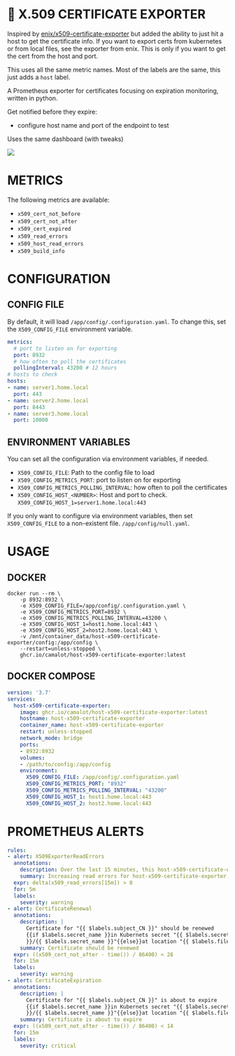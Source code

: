 # 🔏 X.509 CERTIFICATE EXPORTER

Inspired by [enix/x509-certificate-exporter](https://github.com/enix/x509-certificate-exporter) but added the ability to just hit a host to get the certificate info. If you want to export certs from kubernetes or from local files, see the exporter from enix. This is only if you want to get the cert from the host and port. 

This uses all the same metric names. Most of the labels are the same, this just adds a `host` label.

A Prometheus exporter for certificates focusing on expiration monitoring, written in python.


Get notified before they expire:

- configure host name and port of the endpoint to test

Uses the same dashboard (with tweaks) 

![](https://i.imgur.com/UWy29Rr.png)

# METRICS

The following metrics are available:

- `x509_cert_not_before`
- `x509_cert_not_after`
- `x509_cert_expired`
- `x509_read_errors`
- `x509_host_read_errors`
- `x509_build_info`


# CONFIGURATION

## CONFIG FILE

By default, it will load `/app/config/.configuration.yaml`. To change this, set the `X509_CONFIG_FILE` environment variable.

```yaml
metrics:
  # port to listen on for exporting
  port: 8932
  # how often to poll the certificates
  pollingInterval: 43200 # 12 hours
# hosts to check
hosts:
- name: server1.home.local
  port: 443
- name: server2.home.local
  port: 8443
- name: server3.home.local
  port: 10000
```

## ENVIRONMENT VARIABLES

You can set all the configuration via environment variables, if needed.

- `X509_CONFIG_FILE`: Path to the config file to load
- `X509_CONFIG_METRICS_PORT`: port to listen on for exporting
- `X509_CONFIG_METRICS_POLLING_INTERVAL`: how often to poll the certificates
- `X509_CONFIG_HOST_<NUMBER>`: Host and port to check. `X509_CONFIG_HOST_1=server1.home.local:443`

If you only want to configure via environment variables, then set `X509_CONFIG_FILE` to a non-existent file. `/app/config/null.yaml`. 

# USAGE

## DOCKER

```
docker run --rm \
	-p 8932:8932 \
	-e X509_CONFIG_FILE=/app/config/.configuration.yaml \
	-e X509_CONFIG_METRICS_PORT=8932 \
	-e X509_CONFIG_METRICS_POLLING_INTERVAL=43200 \
	-e X509_CONFIG_HOST_1=host1.home.local:443 \
	-e X509_CONFIG_HOST_2=host2.home.local:443 \
	-v /mnt/container_data/host-x509-certificate-exporter/config:/app/config \
	--restart=unless-stopped \
	ghcr.io/camalot/host-x509-certificate-exporter:latest
```
## DOCKER COMPOSE

```yaml
version: '3.7'
services:
  host-x509-certificate-exporter:
    image: ghcr.io/camalot/host-x509-certificate-exporter:latest
    hostname: host-x509-certificate-exporter
    container_name: host-x509-certificate-exporter
    restart: unless-stopped
    network_mode: bridge
    ports:
    - 8932:8932
    volumes:
    - /path/to/config:/app/config
    environment:
      X509_CONFIG_FILE: /app/config/.configuration.yaml
      X509_CONFIG_METRICS_PORT: "8932"
      X509_CONFIG_METRICS_POLLING_INTERVAL: "43200"
      X509_CONFIG_HOST_1: host1.home.local:443
      X509_CONFIG_HOST_2: host2.home.local:443
```

# PROMETHEUS ALERTS

```yaml
rules:
- alert: X509ExporterReadErrors
  annotations:
    description: Over the last 15 minutes, this host-x509-certificate-exporter instance has experienced errors reading certificate files or querying the Kubernetes API. This could be caused by a misconfiguration if triggered when the exporter starts.
    summary: Increasing read errors for host-x509-certificate-exporter
  expr: delta(x509_read_errors[15m]) > 0
  for: 5m
  labels:
    severity: warning
- alert: CertificateRenewal
  annotations:
    description: | 
      Certificate for "{{ $labels.subject_CN }}" should be renewed
      {{if $labels.secret_name }}in Kubernets secret "{{ $labels.secret_namespace
      }}/{{ $labels.secret_name }}"{{else}}at location "{{ $labels.filepath }}"{{end}}
    summary: Certificate should be renewed
  expr: ((x509_cert_not_after - time()) / 86400) < 28
  for: 15m
  labels:
    severity: warning
- alert: CertificateExpiration
  annotations:
    description: |
      Certificate for "{{ $labels.subject_CN }}" is about to expire
      {{if $labels.secret_name }}in Kubernets secret "{{ $labels.secret_namespace
      }}/{{ $labels.secret_name }}"{{else}}at location "{{ $labels.filepath }}"{{end}}
    summary: Certificate is about to expire
  expr: ((x509_cert_not_after - time()) / 86400) < 14
  for: 15m
  labels:
    severity: critical
```
